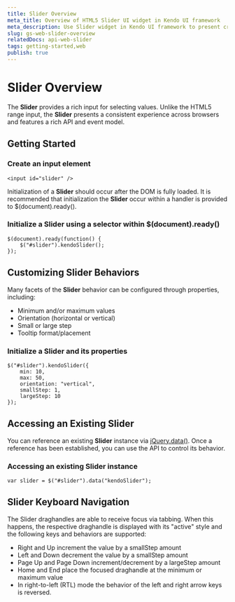 ```yaml
---
title: Slider Overview
meta_title: Overview of HTML5 Slider UI widget in Kendo UI framework
meta_description: Use Slider widget in Kendo UI framework to present cross-browser consistent experiences, read the documentation to get started.
slug: gs-web-slider-overview
relatedDocs: api-web-slider
tags: getting-started,web
publish: true
---
```


# Slider Overview

The **Slider** provides a rich input for selecting values. Unlike the HTML5
range input, the **Slider** presents a consistent experience across browsers and features a rich
API and event model.

## Getting Started

### Create an input element

    <input id="slider" />

Initialization of a **Slider** should occur after the DOM is fully loaded. It is recommended that
initialization the **Slider** occur within a handler is provided to $(document).ready().

### Initialize a Slider using a selector within $(document).ready()

    $(document).ready(function() {
        $("#slider").kendoSlider();
    });

## Customizing Slider Behaviors

Many facets of the **Slider** behavior can be configured through
properties, including:

*   Minimum and/or maximum values
*   Orientation (horizontal or vertical)
*   Small or large step
*   Tooltip format/placement

### Initialize a Slider and its properties

    $("#slider").kendoSlider({
        min: 10,
        max: 50,
        orientation: "vertical",
        smallStep: 1,
        largeStep: 10
    });

## Accessing an Existing Slider

You can reference an existing **Slider** instance via
[jQuery.data()](http://api.jquery.com/jQuery.data/). Once a reference has been established, you can
use the API to control its behavior.

### Accessing an existing Slider instance

    var slider = $("#slider").data("kendoSlider");

## Slider Keyboard Navigation

The Slider draghandles are able to receive focus via tabbing. When this happens, the respective draghandle is displayed with its "active" style
and the following keys and behaviors are supported:

*	Right and Up increment the value by a smallStep amount
*	Left and Down decrement the value by a smallStep amount
*	Page Up and Page Down increment/decrement by a largeStep amount
*	Home and End place the focused draghandle at the minimum or maximum value
*	In right-to-left (RTL) mode the behavior of the left and right arrow keys is reversed.
